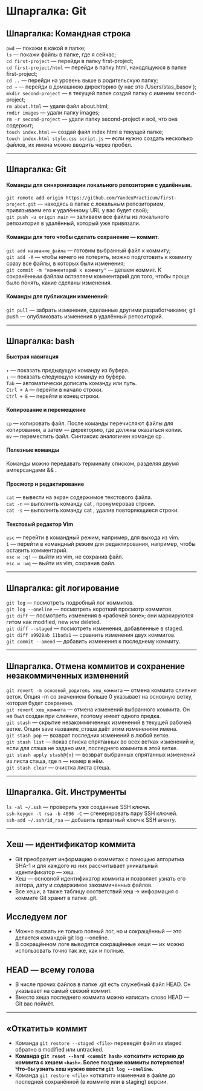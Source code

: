# Шпаргалка: Git<br>
## Шпаргалка: Командная строка<br>
`pwd` — покажи в какой я папке;<br>
`ls` — покажи файлы в папке, где я сейчас;<br>
`cd first-project` — перейди в папку first-project;<br>
`cd first-project/html` — перейди в папку html, находящуюся в папке first-project;<br>
`cd ..` — перейди на уровень выше в родительскую папку;<br>
`cd ~` — перейди в домашнюю директорию (у нас это /Users/stas_basov );<br>
`mkdir second-project` — в текущей папке создай папку с именем second-project;<br>
`rm about.html` — удали файл about.html;<br>
`rmdir images` — удали папку images;<br>
`rm -r second-project` — удали папку second-project и всё, что она содержит;<br>
`touch index.html` — создай файл index.html в текущей папке;<br>
`touch index.html style.css script.js` — если нужно создать несколько файлов, их имена можно вводить через пробел.<br>

---

## Шпаргалка: Git<br>
#### Команды для синхронизации локального репозитория с удалённым.<br>
`git remote add origin https://github.com/YandexPracticum/first-project.git` — находясь в папке с локальным репозиторием, привязываем его к удалённому URL у вас будет свой);<br>
`git push -u origin main` — заливаем все файлы из локального репозитория в удалённый, который уже привязали.<br>
#### Команды для того чтобы сделать сохранение — коммит.<br>
`git add название_файла` — готовим выбранный файл к коммиту;<br>
`git add -A` — чтобы ничего не потерять, можно подготовить к коммиту сразу все файлы, в которых были изменения;<br>
`git commit -m "комментарий к коммиту"` — делаем коммит. К сохранённым файлам оставляем комментарий для того, чтобы проще было понять, какие сделаны изменения.<br>
#### Команды для публикации изменений:<br>
`git pull` — забрать изменения, сделанные другими разработчиками; git push — опубликовать изменения в удалённый репозиторий.<br>

---

## Шпаргалка: bash<br>
#### Быстрая навигация<br>
`↑` — показать предыдущую команду из буфера.<br>
`↓` — показать следующую команду из буфера.<br>
`Tab` — автоматически дописать команду или путь.<br>
`Ctrl + A` — перейти в начало строки.<br>
`Ctrl + E` — перейти в конец строки.<br>
#### Копирование и перемещение<br>
`cp` — копировать файл. После команды перечисляют файлы для копирования, а затем — директорию, где должны оказаться копии.<br>
`mv` — переместить файл. Синтаксис аналогичен команде cp .
#### Полезные команды<br>
Команды можно передавать терминалу списком, разделяя двумя амперсандами && .<br>
#### Просмотр и редактирование<br>
`cat` — вывести на экран содержимое текстового файла.<br>
`cat -n` — выполнить команду cat , пронумеровав строки.<br>
`cat -s` — выполнить команду cat , удалив повторяющиеся строки.<br>
#### Текстовый редактор Vim<br>
`esc` — перейти в командный режим, например, для выхода из vim.<br>
`i` — перейти в командный режим для редактирования, например, чтобы оставить комментарий.<br>
`esc и :q!` — выйти из vim, не сохранив файл.<br>
`esc и :wq` — выйти из vim, сохранив файл.<br>

---

## Шпаргалка: git логирование<br>
`git log` — посмотреть подробный лог коммитов.<br>
`git log --oneline` — посмотреть короткий просмотр коммитов.<br>
`git diff` — посмотреть изменения в «рабочей зоне»; они маркируются гитом как modified, new или deleted.<br>
`git diff --staged` — посмотреть изменения, добавленные в staged.<br>
`git diff a9928ab 11bada1` — сравнить изменения двух коммитов.<br>
`git commit --amend` — добавить изменения к последнему коммиту.<br>

---

## Шпаргалка. Отмена коммитов и сохранение незакоммиченных изменений<br>
`git revert -m основной_родитель хеш_коммита` — отмена коммита слияния веток. Опция -m со значением больше 0 указывает на основную ветку, которая будет сохранена.<br>
`git revert хеш_коммита` — отмена изменений выбранного коммита. Он не был
создан при слиянии, поэтому имеет одного предка.<br>
`git stash` — скрытие незакоммиченных изменений в текущей рабочей ветке. Опция save название_стэша даёт этим изменениям имена.<br>
`git stash pop` — возврат последних изменений в любой ветке.<br>
`git stash list` — показ списка спрятанных во всех ветках изменений и, если для стэша не задано имя, последнего коммита в этой ветке.<br>
`git stash apply stash@{n}` — возврат выбранных спрятанных изменений из листа стэша, где n — номер в нём.<br>
`git stash clear` — очистка листа стеша.<br>

---

## Шпаргалка. Git. Инструменты<br>
`ls -al ~/.ssh` — проверить уже созданные SSH ключи.<br>
`ssh-keygen -t rsa -b 4096 -C` — сгенерировать пару SSH ключей.<br>
`ssh-add ~/.ssh/id_rsa` — добавить приватный ключ к SSH агенту.<br>

---

## Хеш — идентификатор коммита<br>
- Git преобразует информацию о коммитах с помощью алгоритма SHA-1 и для каждого из них рассчитывает уникальный идентификатор — хеш.<br>
- Хеш — основной идентификатор коммита и позволяет узнать его автора, дату и содержимое закоммиченных файлов.<br>
- Все хеши, а также таблицу соответствий хеш → информация о коммите Git хранит в папке .git.<br>

## Исследуем лог<br>
- Можно вызвать не только полный лог, но и сокращённый — это делается командой git log --oneline.<br>
- В сокращённом логе выводятся сокращённые хеши — их можно использовать точно так же, как и полные.<br>

## HEAD — всему голова<br>
- В числе прочих файлов в папке .git есть служебный файл HEAD. Он указывает на самый свежий коммит.<br>
- Вместо хеша последнего коммита можно написать слово HEAD — Git вас поймёт.<br>

---

## «Откатить» коммит
- Команда `git restore --staged <file>` переведёт файл из staged обратно в modified или untracked.<br>
- **Команда g`it reset --hard <commit hash>` «откатит» историю до коммита с хешем `<hash>`. Более поздние коммиты потеряются! Что-бы узнать хеш нужно ввести `git log --oneline`.**<br>
- Команда `git restore <file>` «откатит» изменения в файле до последней сохранённой (в коммите или в staging) версии.<br>
